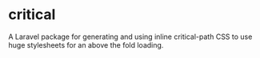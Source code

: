 # critical
A Laravel package for generating and using inline critical-path CSS to use huge stylesheets for an above the fold loading.
